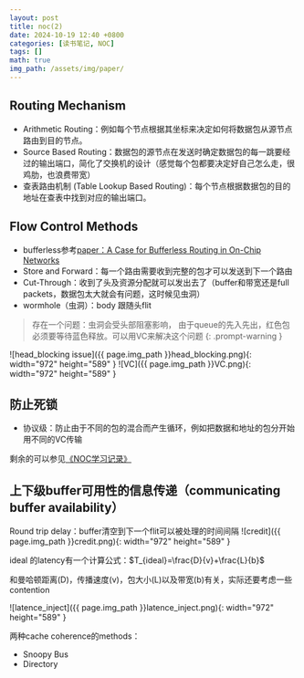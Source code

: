 ```yaml
---
layout: post
title: noc(2)
date: 2024-10-19 12:40 +0800
categories: [读书笔记, NOC]
tags: []
math: true
img_path: /assets/img/paper/
---
```










## Routing Mechanism
- Arithmetic Routing：例如每个节点根据其坐标来决定如何将数据包从源节点路由到目的节点。
- Source Based Routing：数据包的源节点在发送时确定数据包的每一跳要经过的输出端口，简化了交换机的设计（感觉每个包都要决定好自己怎么走，很鸡肋，也浪费带宽）
- 查表路由机制 (Table Lookup Based Routing)：每个节点根据数据包的目的地址在查表中找到对应的输出端口。

## Flow Control Methods
- bufferless参考[paper：A Case for Bufferless Routing in On-Chip Networks](https://rockyqluo.github.io/posts/A-Case-for-Bufferless-Routing-in-On-Chip-Networks/)
- Store and Forward：每一个路由需要收到完整的包才可以发送到下一个路由
- Cut-Through：收到了头及资源分配就可以发出去了（buffer和带宽还是full packets，数据包太大就会有问题，这时候见虫洞）
- wormhole（虫洞）：body 跟随头flit

> 存在一个问题：虫洞会受头部阻塞影响， 由于queue的先入先出，红色包必须要等待蓝色释放。可以用VC来解决这个问题
{: .prompt-warning }

![head_blocking issue]({{ page.img_path }}head_blocking.png){: width="972" height="589" }
![VC]({{ page.img_path }}VC.png){: width="972" height="589" }





## 防止死锁
- 协议级：防止由于不同的包的混合而产生循环，例如把数据和地址的包分开始用不同的VC传输
 
剩余的可以参见[《NOC学习记录》](https://rockyqluo.github.io/posts/noc/)

## 上下级buffer可用性的信息传递（communicating buffer availability）
Round trip delay：buffer清空到下一个flit可以被处理的时间间隔
![credit]({{ page.img_path }}credit.png){: width="972" height="589" }


ideal 的latency有一个计算公式：$T_{ideal}=\frac{D}{v}+\frac{L}{b}$

和曼哈顿距离(D)，传播速度(v)，包大小(L)以及带宽(b)有关，实际还要考虑一些contention

![latence_inject]({{ page.img_path }}latence_inject.png){: width="972" height="589" }

两种cache coherence的methods：
* Snoopy Bus
* Directory

